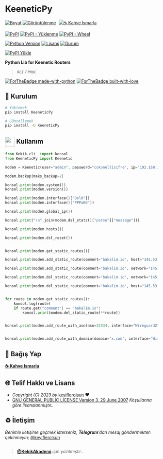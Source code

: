 # KeeneticPy

[![Boyut](https://img.shields.io/github/repo-size/keyiflerolsun/KeeneticPy?logo=git&logoColor=white&label=Boyut)](#)
[![Görüntülenme](https://hits.seeyoufarm.com/api/count/incr/badge.svg?url=https://github.com/keyiflerolsun/KeeneticPy&title=Görüntülenme)](#)
<a href="https://KekikAkademi.org/Kahve" target="_blank"><img src="https://img.shields.io/badge/☕️-Kahve Ismarla-ffdd00" title="☕️ Kahve Ismarla" style="padding-left:5px;"></a>

[![PyPI](https://img.shields.io/pypi/v/KeeneticPy?logo=pypi&logoColor=white&label=PyPI)](https://pypi.org/project/KeeneticPy)
[![PyPI - Yüklenme](https://img.shields.io/pypi/dm/KeeneticPy?logo=pypi&logoColor=white&label=Yüklenme)](https://pypi.org/project/KeeneticPy)
[![PyPI - Wheel](https://img.shields.io/pypi/wheel/KeeneticPy?logo=pypi&logoColor=white&label=Wheel)](https://pypi.org/project/KeeneticPy)

[![Python Version](https://img.shields.io/pypi/pyversions/KeeneticPy?logo=python&logoColor=white&label=Python)](#)
[![Lisans](https://img.shields.io/pypi/l/KeeneticPy?logo=gnu&logoColor=white&label=Lisans)](#)
[![Durum](https://img.shields.io/pypi/status/KeeneticPy?logo=windowsterminal&logoColor=white&label=Durum)](#)

[![PyPI Yükle](https://github.com/keyiflerolsun/KeeneticPy/actions/workflows/pypiYukle.yml/badge.svg)](https://github.com/keyiflerolsun/KeeneticPy/actions/workflows/pypiYukle.yml)

**Python Lib for Keenetic Routers**

> _`RCI` / `PROC`_

[![ForTheBadge made-with-python](https://ForTheBadge.com/images/badges/made-with-python.svg)](https://www.python.org/)
[![ForTheBadge built-with-love](https://ForTheBadge.com/images/badges/built-with-love.svg)](https://GitHub.com/keyiflerolsun/)

## 🚀 Kurulum

```bash
# Yüklemek
pip install KeeneticPy

# Güncellemek
pip install -U KeeneticPy
```

## <img src="https://www.akashtrehan.com/assets/images/emoji/terminal.png" height="32" align="center"> Kullanım

```python
from Kekik.cli  import konsol
from KeeneticPy import Keenetic

modem = Keenetic(user="admin", password="cokomellisifre", ip="192.168.1.1")

modem.backup(maks_backup=2)

konsol.print(modem.system())
konsol.print(modem.version())

konsol.print(modem.interface()["Dsl0"])
konsol.print(modem.interface()["PPPoE0"])

konsol.print(modem.global_ip())

konsol.print("\n".join(modem.dsl_stats()["parse"]["message"]))

konsol.print(modem.hosts())

konsol.print(modem.dsl_reset())


konsol.print(modem.get_static_routes())

konsol.print(modem.add_static_route(comment="bakalim.io", host="145.53.10.71", interface="Wireguard2"))

konsol.print(modem.add_static_route(comment="bakalim.io", network="145.53.10.0", mask="255.255.255.0", interface="Wireguard2"))

konsol.print(modem.del_static_route(comment="bakalim.io", network="145.53.10.0", mask="255.255.255.0", interface="Wireguard2"))

konsol.print(modem.del_static_route(comment="bakalim.io", host="145.53.10.71", interface="Wireguard2"))


for route in modem.get_static_routes():
    konsol.log(route)
    if route.get("comment") == "bakalim.io":
        konsol.print(modem.del_static_route(**route))


konsol.print(modem.add_route_with_asn(asn=32934, interface="Wireguard2"))


konsol.print(modem.add_route_with_domain(domain="x.com", interface="Wireguard2"))
```

## 💸 Bağış Yap

**[☕️ Kahve Ismarla](https://KekikAkademi.org/Kahve)**

## 🌐 Telif Hakkı ve Lisans

* *Copyright (C) 2023 by* [keyiflerolsun](https://github.com/keyiflerolsun) ❤️️
* [GNU GENERAL PUBLIC LICENSE Version 3, 29 June 2007](https://github.com/keyiflerolsun/KeeneticPy/blob/master/LICENSE) *Koşullarına göre lisanslanmıştır..*

## ♻️ İletişim

*Benimle iletişime geçmek isterseniz, **Telegram**'dan mesaj göndermekten çekinmeyin;* [@keyiflerolsun](https://t.me/KekikKahve)

##

> **[@KekikAkademi](https://t.me/KekikAkademi)** *için yazılmıştır..*